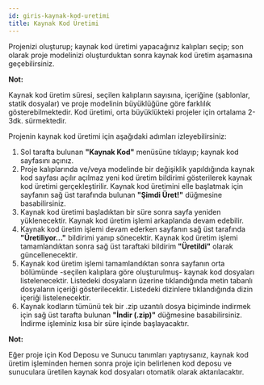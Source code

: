 ```yaml
---
id: giris-kaynak-kod-uretimi
title: Kaynak Kod Üretimi
---
```


<a id="aHeaderMenuAnchor" data-header-menu="Docs"></a>

Projenizi oluşturup; kaynak kod üretimi yapacağınız kalıpları seçip; son olarak proje modelinizi oluşturduktan sonra kaynak kod üretim aşamasına geçebilirsiniz.

<div class="panelize-infobox infobox-info">
    <p>
        <strong><i class="fas fa-info-circle"></i> Not:</strong>
    </p>
    <p>Kaynak kod üretim süresi, seçilen kalıpların sayısına, içeriğine (şablonlar, statik dosyalar) ve proje modelinin büyüklüğüne göre farklılık gösterebilmektedir. Kod üretimi, orta büyüklükteki projeler için ortalama 2-3dk. sürmektedir.</p>
</div>

Projenin kaynak kod üretimi için aşağıdaki adımları izleyebilirsiniz:

1. Sol tarafta bulunan **"Kaynak Kod"** menüsüne tıklayıp; kaynak kod sayfasını açınız.
2. Proje kalıplarında ve/veya modelinde bir değişiklik yapıldığında kaynak kod sayfası açılır açılmaz yeni kod üretim bildirimi gösterilerek kaynak kod üretimi gerçekleştirilir. Kaynak kod üretimini elle başlatmak için sayfanın sağ üst tarafında bulunan **"Şimdi Üret!"** düğmesine basabilirsiniz.
3. Kaynak kod üretimi başladıktan bir süre sonra sayfa yeniden yüklenecektir. Kaynak kod üretim işlemi arkaplanda devam edebilir.
4. Kaynak kod üretim işlemi devam ederken sayfanın sağ üst tarafında **"Üretiliyor..."** bildirimi yanıp sönecektir. Kaynak kod üretim işlemi tamamlandıktan sonra sağ üst taraftaki bildirim **"Üretildi"** olarak güncellenecektir.
5. Kaynak kod üretim işlemi tamamlandıktan sonra sayfanın orta bölümünde -seçilen kalıplara göre oluşturulmuş- kaynak kod dosyaları listelenecektir. Listedeki dosyaların üzerine tıklandığında metin tabanlı dosyaların içeriği gösterilecektir. Listedeki dizinlere tıklandığında dizin içeriği listelenecektir.
6. Kaynak kodların tümünü tek bir .zip uzantılı dosya biçiminde indirmek için sağ üst tarafta bulunan **"İndir (.zip)"** düğmesine basabilirsiniz. İndirme işleminiz kısa bir süre içinde başlayacaktır.

<div class="panelize-infobox infobox-info">
    <p>
        <strong><i class="fas fa-info-circle"></i> Not:</strong>
    </p>
    <p>Eğer proje için Kod Deposu ve Sunucu tanımları yaptıysanız, kaynak kod üretim işleminden hemen sonra proje için belirlenen kod deposu ve sunuculara üretilen kaynak kod dosyaları otomatik olarak aktarılacaktır.</p>
</div>